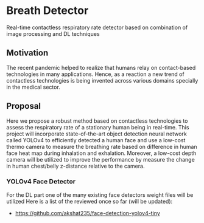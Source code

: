 # Breath Detector

Real-time contactless respiratory rate detector based on combination of image processing and DL techniques


## Motivation

The recent pandemic helped to realize that humans relay on contact-based technologies
in many applications. Hence, as a reaction a new trend of contactless technologies is being
invented across various domains specially in the medical sector.

## Proposal

Here we propose a robust method based on contactless technologies to assess the respiratory rate of 
a stationary human being in real-time. This project will incorporate state-of-the-art object detection 
neural network called YOLOv4 to efficiently detected a human face and use a low-cost thermo camera 
to measure the breathing rate based on difference in human face heat map during inhalation and exhalation.
Moreover, a low-cost depth camera will be utilized to improve the performance by measure the change
in human chest/belly z-distance relative to the camera.

### YOLOv4 Face Detector

For the DL part one of the many existing face detectors weight files will be utilized
Here is a list of the reviewed once so far (will be updated):
 - https://github.com/akshat235/face-detection-yolov4-tiny